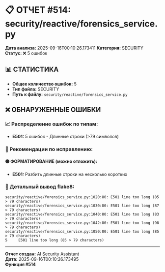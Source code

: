 # 📋 ОТЧЕТ #514: security/reactive/forensics_service.py

**Дата анализа:** 2025-09-16T00:10:26.173411
**Категория:** SECURITY
**Статус:** ❌ 5 ошибок

## 📊 СТАТИСТИКА

- **Общее количество ошибок:** 5
- **Тип файла:** SECURITY
- **Путь к файлу:** `security/reactive/forensics_service.py`

## ❌ ОБНАРУЖЕННЫЕ ОШИБКИ

### 📈 Распределение ошибок по типам:

- **E501:** 5 ошибок - Длинные строки (>79 символов)

### 🎯 Рекомендации по исправлению:

#### 🟢 ФОРМАТИРОВАНИЕ (можно отложить):
- **E501:** Разбить длинные строки на несколько коротких

### 📝 Детальный вывод flake8:

```
security/reactive/forensics_service.py:1020:80: E501 line too long (85 > 79 characters)
security/reactive/forensics_service.py:1030:80: E501 line too long (87 > 79 characters)
security/reactive/forensics_service.py:1040:80: E501 line too long (83 > 79 characters)
security/reactive/forensics_service.py:1042:80: E501 line too long (98 > 79 characters)
security/reactive/forensics_service.py:1050:80: E501 line too long (85 > 79 characters)
5     E501 line too long (85 > 79 characters)

```

---
**Отчет создан:** AI Security Assistant  
**Дата:** 2025-09-16T00:10:26.173495  
**Функция #514**
